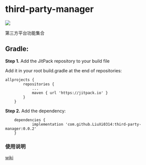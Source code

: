 third-party-manager
===========

[![](https://jitpack.io/v/LiuXi0314/third-party-manager.svg)](https://jitpack.io/#LiuXi0314/third-party-manager)

第三方平台功能集合

## Gradle:

**Step 1.** Add the JitPack repository to your build file

Add it in your root build.gradle at the end of repositories:
```
allprojects {
		repositories {
			...
			maven { url 'https://jitpack.io' }
		}
	}
```
**Step 2.** Add the dependency:
```
	dependencies {
	        implementation 'com.github.LiuXi0314:third-party-manager:0.0.2'
	}
```
### 使用说明

[wiki](https://github.com/LiuXi0314/third-party-manager/wiki)

